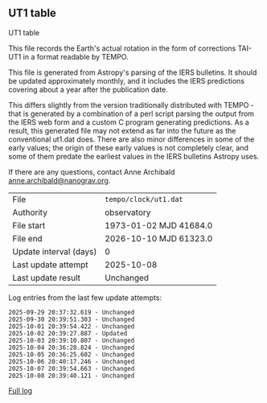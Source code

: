 
## UT1 table

UT1 table

This file records the Earth's actual rotation in the form of
corrections TAI-UT1 in a format readable by TEMPO.

This file is generated from Astropy's parsing of the IERS
bulletins. It should be updated approximately monthly, and it
includes the IERS predictions covering about a year after the
publication date.

This differs slightly from the version traditionally distributed
with TEMPO - that is generated by a combination of a perl script
parsing the output from the IERS web form and a custom C program
generating predictions. As a result, this generated file may not
extend as far into the future as the conventional ut1.dat does.
There are also minor differences in some of the early values; the
origin of these early values is not completely clear, and some of
them predate the earliest values in the IERS bulletins Astropy uses.

If there are any questions, contact Anne Archibald
<anne.archibald@nanograv.org>.

|     |     |
|:--- |:--- |
| File | `tempo/clock/ut1.dat` |
| Authority | observatory |
| File start | 1973-01-02 MJD 41684.0 |
| File end | 2026-10-10 MJD 61323.0 |
| Update interval (days) | 0 |
| Last update attempt | 2025-10-08 |
| Last update result | Unchanged |

Log entries from the last few update attempts:
```
2025-09-29 20:37:32.619 - Unchanged
2025-09-30 20:39:51.303 - Unchanged
2025-10-01 20:39:54.422 - Unchanged
2025-10-02 20:39:27.887 - Updated
2025-10-03 20:39:10.807 - Unchanged
2025-10-04 20:36:28.824 - Unchanged
2025-10-05 20:36:25.602 - Unchanged
2025-10-06 20:40:17.246 - Unchanged
2025-10-07 20:39:54.663 - Unchanged
2025-10-08 20:39:40.121 - Unchanged
```
[Full log](https://raw.githubusercontent.com/ipta/pulsar-clock-corrections/main/log/tempo/clock/ut1.dat.log)
